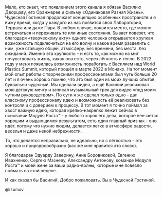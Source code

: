 Мало, кто знает, что появлением этого канала я обязан Василию Дворцову, его Оранжерее и фильму «Одинаковая Разная Жизнь». Чудесная Гостиная продолжает концепцию особенных пространств и я вижу время, когда у каждого из нас появится своя Лаборатория, Терраса или даже Парк. В любом случае, появится место, где можно встречаться и переживать те или иные состояния.
Бывает повезет, что благодаря «творческому акту» одного человека открывается хрупкая возможность подключиться на его волну и какое время разделить с ним, уже ставшую общей, атмосферу. Без времени, без места, без ожиданий.
Именно эта хрупкость – и есть то, как можно на миг почувствовать жизнь, какая она есть, через лёгкость и тепло.
В 2022 году у меня появилась возможность поработать с Василием над World Plastics Summit, который прошёл в марте 2022 в Монако. На тот момент мой опыт работы с творческими профессионалами был чуть больше 20 лет и я очень хорошо помню, что это был один из моих лучших опытов, буквально чудесный.
Мы сделали видео, а ещё Василий реализовал мою детскую мечту и записал музыкальный трек для видео «под моим чутким руководством». По сути я же сделал только одно - дал классному профессионалу идею и возможность её реализовать без контроля и с доверием к процессу. 
В тот момент я точно поймал за хвост важную идею, которая крепко-накрепко лежит сейчас в основании Модуля Роста™ - у любого хорошего дела, которое венчается хорошим и выдающимся результатом, есть один главный признак - оно идёт, потому что нужно людям, делается легко в атмосфере радости, веселья и даже некой небрежности.

То, что делается неправильно, не идеально, но с лёгкостью - это хорошо и природосообразно (как же мне нравится это слово). 

Я благодарен Эдуарду Заверину, Анне Боровиковой, Евгению Ивахненко, Сергею Мазневу, Александру Антонову, команде Модуля Роста™
и моей жене за ваши радио-волны, которые мне повезло поймать на этой неделе.

И как сказал бы Василий, Добро пожаловать. Вы в Чудесной Гостиной.

@izumov